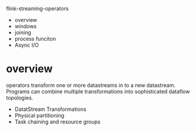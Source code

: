 flink-streaming-operators



- overview
- windows
- joining
- process funciton
- Async I/O

# overview
operators transform one or more datastreams in to a new datastream. Programs can combine multiple transformations into sophisticated dataflow topologies.

- DatatStream Transformations
- Physical partitioning
- Task chaining and resource groups


